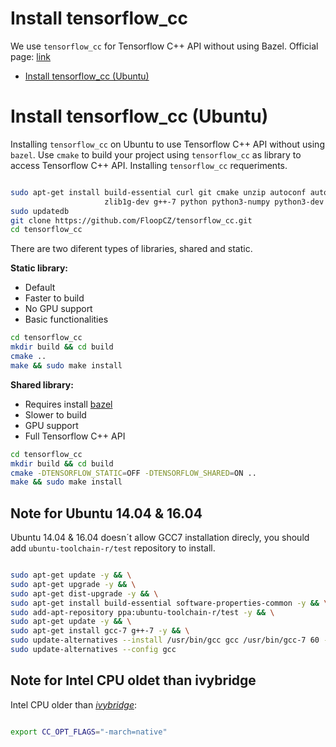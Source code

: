 # Install tensorflow_cc

We use `tensorflow_cc` for Tensorflow C++ API without using Bazel. Official page: [link](https://github.com/FloopCZ/tensorflow_cc)

- [Install tensorflow_cc (Ubuntu)](#install-tensorflow_cc-(Ubuntu))


# Install tensorflow_cc (Ubuntu)

Installing `tensorflow_cc` on Ubuntu to use Tensorflow C++ API without using `bazel`. Use `cmake` to build your project using `tensorflow_cc` as library to access Tensorflow C++ API.
Installing `tensorflow_cc` requeriments.

```bash

sudo apt-get install build-essential curl git cmake unzip autoconf autogen automake libtool mlocate \
                     zlib1g-dev g++-7 python python3-numpy python3-dev python3-pip python3-wheel wget
sudo updatedb
git clone https://github.com/FloopCZ/tensorflow_cc.git
cd tensorflow_cc

```
There are two diferent types of libraries, shared and static.

**Static library:**

- Default
- Faster to build
- No GPU support
- Basic functionalities


```bash
cd tensorflow_cc
mkdir build && cd build
cmake ..
make && sudo make install
```
**Shared library:**

- Requires install [bazel](https://github.com/roboticslab-uc3m/installation-guides/blob/master/install-bazel.md)
- Slower to build
- GPU support
- Full Tensorflow C++ API

```bash
cd tensorflow_cc
mkdir build && cd build
cmake -DTENSORFLOW_STATIC=OFF -DTENSORFLOW_SHARED=ON ..
make && sudo make install
```

## Note for Ubuntu 14.04 & 16.04

Ubuntu 14.04 & 16.04 doesn´t allow GCC7 installation direcly, you should add `ubuntu-toolchain-r/test` repository to install.


```bash

sudo apt-get update -y && \
sudo apt-get upgrade -y && \
sudo apt-get dist-upgrade -y && \
sudo apt-get install build-essential software-properties-common -y && \
sudo add-apt-repository ppa:ubuntu-toolchain-r/test -y && \
sudo apt-get update -y && \
sudo apt-get install gcc-7 g++-7 -y && \
sudo update-alternatives --install /usr/bin/gcc gcc /usr/bin/gcc-7 60 --slave /usr/bin/g++ g++ /usr/bin/g++-7 && \
sudo update-alternatives --config gcc

```


## Note for Intel CPU oldet than ivybridge

Intel CPU older than *[ivybridge](https://ark.intel.com/es-es/products/codename/29902/Ivy-Bridge)*:
```bash

export CC_OPT_FLAGS="-march=native"

```
